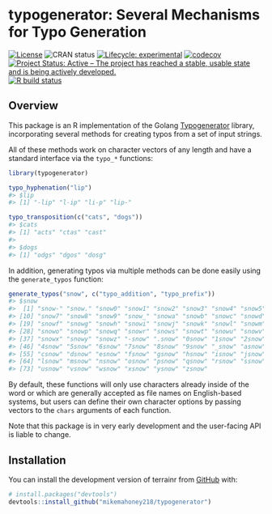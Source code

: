 
<!-- README.md is generated from README.Rmd. Please edit that file -->

# typogenerator: Several Mechanisms for Typo Generation

<!-- badges: start -->

[![License](https://img.shields.io/badge/License-Apache%202.0-blue.svg)](https://choosealicense.com/licenses/apache-2.0/)
![CRAN status](https://www.r-pkg.org/badges/version/typogenerator)
[![Lifecycle:
experimental](https://img.shields.io/badge/lifecycle-experimental-orange.svg)](https://lifecycle.r-lib.org/articles/stages.html#experimental)
[![codecov](https://codecov.io/gh/mikemahoney218/typogenerator/branch/master/graph/badge.svg)](https://codecov.io/gh/mikemahoney218/typogenerator)
[![Project Status: Active – The project has reached a stable, usable
state and is being actively
developed.](https://www.repostatus.org/badges/latest/wip.svg)](https://www.repostatus.org/#wip)
[![R build
status](https://github.com/mikemahoney218/typogenerator/workflows/R-CMD-check/badge.svg)](https://github.com/mikemahoney218/typogenerator/actions)

<!-- badges: end -->

## Overview

This package is an R implementation of the Golang
[Typogenerator](https://github.com/zntrio/typogenerator) library,
incorporating several methods for creating typos from a set of input
strings.

All of these methods work on character vectors of any length and have a
standard interface via the `typo_*` functions:

``` r
library(typogenerator)

typo_hyphenation("lip")
#> $lip
#> [1] "-lip" "l-ip" "li-p" "lip-"

typo_transposition(c("cats", "dogs"))
#> $cats
#> [1] "acts" "ctas" "cast"
#> 
#> $dogs
#> [1] "odgs" "dgos" "dosg"
```

In addition, generating typos via multiple methods can be done easily
using the `generate_typos` function:

``` r
generate_typos("snow", c("typo_addition", "typo_prefix"))
#> $snow
#>  [1] "snow-" "snow." "snow0" "snow1" "snow2" "snow3" "snow4" "snow5" "snow6"
#> [10] "snow7" "snow8" "snow9" "snow_" "snowa" "snowb" "snowc" "snowd" "snowe"
#> [19] "snowf" "snowg" "snowh" "snowi" "snowj" "snowk" "snowl" "snowm" "snown"
#> [28] "snowo" "snowp" "snowq" "snowr" "snows" "snowt" "snowu" "snowv" "snoww"
#> [37] "snowx" "snowy" "snowz" "-snow" ".snow" "0snow" "1snow" "2snow" "3snow"
#> [46] "4snow" "5snow" "6snow" "7snow" "8snow" "9snow" "_snow" "asnow" "bsnow"
#> [55] "csnow" "dsnow" "esnow" "fsnow" "gsnow" "hsnow" "isnow" "jsnow" "ksnow"
#> [64] "lsnow" "msnow" "nsnow" "osnow" "psnow" "qsnow" "rsnow" "ssnow" "tsnow"
#> [73] "usnow" "vsnow" "wsnow" "xsnow" "ysnow" "zsnow"
```

By default, these functions will only use characters already inside of
the word or which are generally accepted as file names on English-based
systems, but users can define their own character options by passing
vectors to the `chars` arguments of each function.

Note that this package is in very early development and the user-facing
API is liable to change.

## Installation

You can install the development version of terrainr from
[GitHub](https://github.com/mikemahoney218/typogenerator) with:

``` r
# install.packages("devtools")
devtools::install_github("mikemahoney218/typogenerator")
```
